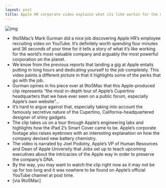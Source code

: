 ```yaml
---
layout: post
title: Apple HR corporate video explains what its like workin for the man
---
```

![img](http://media.idownloadblog.com/wp-content/uploads/2012/07/Apple-corporate-employee-recruiting-video.jpg)
* 9to5Mac’s Mark Gurman did a nice job discovering Apple HR’s employee recruiting video on YouTube. It’s definitely worth spending four minutes and 36 seconds of your time for it tells a story of what it’s like working for the world’s most-valuable company and arguably the most powerful corporation on the planet.
* We know from the previous reports that landing a gig at Apple entails putting in long hours and dedicating yourself to the job completely. This video paints a different picture in that it highlights some of the perks that go with the job.
* Gurman opines in his piece over at 9to5Mac that this Apple-produced clip represents “the most in-depth tour of Apple’s Cupertino headquarters that we have ever seen on a public forum, especially Apple’s own website”…
* It’s hard to argue against that, especially taking into account the famously secretive nature of the Cupertino, California-headquartered designer of shiny gadgets.
* The clip takes us on a tour through Apple’s engineering labs and highlights how the iPad 2’s Smart Cover came to be. Apple’s corporate footage also raises eyebrows with an interesting explanation on how the company devised new battery chemistry.
* The video is narrated by Joel Podolny, Apple’s VP of Human Resources and Dean of Apple University that Jobs set up to teach upcoming executives about the intricacies of the Apple way in order to preserve the company’s DNA.
* By the way, you may want to watch the clip right now as it may not be up for too long and it was nowhere to be found on Apple’s official YouTube channel at post time.
* [via 9to5Mac]

